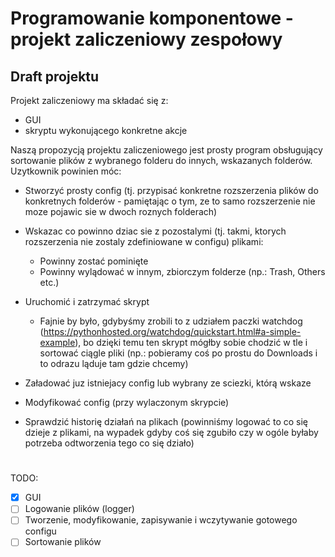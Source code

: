 # Programowanie komponentowe - projekt zaliczeniowy zespołowy


## Draft projektu

Projekt zaliczeniowy ma składać się z:
- GUI
- skryptu wykonującego konkretne akcje

Naszą propozycją projektu zaliczeniowego jest prosty program obsługujący sortowanie plików z wybranego folderu do innych, wskazanych folderów. Uzytkownik powinien móc:

- Stworzyć prosty config (tj. przypisać konkretne rozszerzenia plików do konkretnych folderów - pamiętając o tym, ze to samo rozszerzenie nie moze pojawic sie w dwoch roznych folderach)
- Wskazac co powinno dziac sie z pozostalymi (tj. takmi, ktorych rozszerzenia nie zostaly zdefiniowane w configu) plikami:
    - Powinny zostać pominięte
    - Powinny wylądować w innym, zbiorczym folderze (np.: Trash, Others etc.)
- Uruchomić i zatrzymać skrypt
    - Fajnie by było, gdybyśmy zrobili to z udziałem paczki watchdog (https://pythonhosted.org/watchdog/quickstart.html#a-simple-example), bo dzięki temu ten skrypt mógłby sobie chodzić w tle i sortować ciągle pliki (np.: pobieramy coś po prostu do Downloads i to odrazu ląduje tam gdzie chcemy)
    
- Załadować juz istniejacy config lub wybrany ze sciezki, którą wskaze
- Modyfikować config (przy wylaczonym skrypcie)
- Sprawdzić historię działań na plikach (powinniśmy logować to co się dzieje z plikami, na wypadek gdyby coś się zgubiło czy w ogóle byłaby potrzeba odtworzenia tego co się działo)


# 

TODO:
- [x] GUI
- [ ] Logowanie plików (logger)
- [ ] Tworzenie, modyfikowanie, zapisywanie i wczytywanie gotowego configu
- [ ] Sortowanie plików
